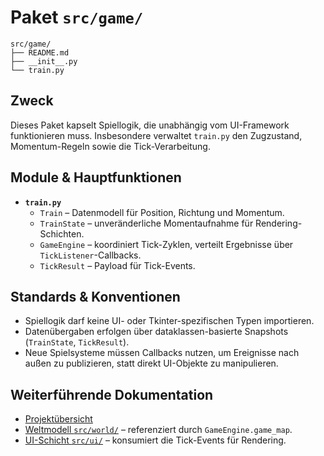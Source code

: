 # Paket `src/game/`

```text
src/game/
├── README.md
├── __init__.py
└── train.py
```

## Zweck
Dieses Paket kapselt Spiellogik, die unabhängig vom UI-Framework funktionieren muss. Insbesondere verwaltet `train.py` den Zugzustand, Momentum-Regeln sowie die Tick-Verarbeitung.

## Module & Hauptfunktionen
- **`train.py`**
  - `Train` – Datenmodell für Position, Richtung und Momentum.
  - `TrainState` – unveränderliche Momentaufnahme für Rendering-Schichten.
  - `GameEngine` – koordiniert Tick-Zyklen, verteilt Ergebnisse über `TickListener`-Callbacks.
  - `TickResult` – Payload für Tick-Events.

## Standards & Konventionen
- Spiellogik darf keine UI- oder Tkinter-spezifischen Typen importieren.
- Datenübergaben erfolgen über dataklassen-basierte Snapshots (`TrainState`, `TickResult`).
- Neue Spielsysteme müssen Callbacks nutzen, um Ereignisse nach außen zu publizieren, statt direkt UI-Objekte zu manipulieren.

## Weiterführende Dokumentation
- [Projektübersicht](../../README.md)
- [Weltmodell `src/world/`](../world/README.md) – referenziert durch `GameEngine.game_map`.
- [UI-Schicht `src/ui/`](../ui/README.md) – konsumiert die Tick-Events für Rendering.
